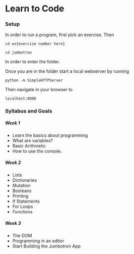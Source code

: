 # Learn to Code

### Setup
In order to run a program, first pick an exercise. Then 

`cd ex{exercise number here}`

`cd jumbotron`

In order to enter the folder.

Once you are in the folder start a local webserver by running

`python -m SimpleHTTPServer`

Then navigate in your browser to 

`localhost:8000`
### Syllabus and Goals

##### Week 1

* Learn the basics about programming
* What are variables?
* Basic Arithmetic
* How to use the console.

##### Week 2

* Lists
* Dictionaries
* Mutation
* Booleans
* Printing
* If Statements
* For Loops
* Functions

##### Week 3

* The DOM
* Programming in an editor
* Start Building the Jumbotron App
